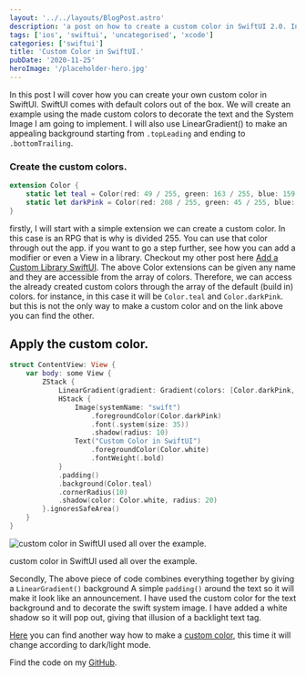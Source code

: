 ```yaml
---
layout: '../../layouts/BlogPost.astro'
description: 'a post on how to create a custom color in SwiftUI 2.0. In this post I will be creating custom colors to and a simple design to showcase'
tags: ['ios', 'swiftui', 'uncategorised', 'xcode']
categories: ['swiftui']
title: 'Custom Color in SwiftUI.'
pubDate: '2020-11-25'
heroImage: '/placeholder-hero.jpg'
---
```


In this post I will cover how you can create your own custom color in SwiftUI. SwiftUI comes with default colors out of the box. We will create an example using the made custom colors to decorate the text and the System Image I am going to implement. I will also use LinearGradient() to make an appealing background starting from `.topLeading` and ending to `.bottomTrailing`.

### Create the custom colors.

```swift
extension Color {
    static let teal = Color(red: 49 / 255, green: 163 / 255, blue: 159 / 255)
    static let darkPink = Color(red: 208 / 255, green: 45 / 255, blue: 208 / 255)
}
```

firstly, I will start with a simple extension we can create a custom color. In this case is an RPG that is why is divided 255. You can use that color through out the app. if you want to go a step further, see how you can add a modifier or even a View in a library. Checkout my other post here [Add a Custom Library SwiftUI](https://thehappyprogrammer.com/add-custom-library-swiftui/). The above Color extensions can be given any name and they are accessible from the array of colors. Therefore, we can access the already created custom colors through the array of the default (build in) colors. for instance, in this case it will be `Color.teal` and `Color.darkPink`. but this is not the only way to make a custom color and on the link above you can find the other.

## Apply the custom color.

```swift
struct ContentView: View {
    var body: some View {
        ZStack {
            LinearGradient(gradient: Gradient(colors: [Color.darkPink, Color.teal]), startPoint: .topLeading, endPoint: .bottomTrailing)
            HStack {
                Image(systemName: "swift")
                    .foregroundColor(Color.darkPink)
                    .font(.system(size: 35))
                    .shadow(radius: 10)
                Text("Custom Color in SwiftUI")
                    .foregroundColor(Color.white)
                    .fontWeight(.bold)
            }
            .padding()
            .background(Color.teal)
            .cornerRadius(10)
            .shadow(color: Color.white, radius: 20)
        }.ignoresSafeArea()
    }
}
```

![custom color in SwiftUI used all over the example.](/images/Screenshot-2020-11-25-at-12.01.31-519x1024.png 'custom color in SwiftUI used all over the example.')

custom color in SwiftUI used all over the example.

Secondly, The above piece of code combines everything together by giving a `LinearGradient()` background A simple `padding()` around the text so it will make it look like an announcement. I have used the custom color for the text background and to decorate the swift system image. I have added a white shadow so it will pop out, giving that illusion of a backlight text tag.

[Here](https://thehappyprogrammer.com/lineargradient-swiftui/) you can find another way how to make a [custom color](https://thehappyprogrammer.com/lineargradient-swiftui/), this time it will change according to dark/light mode.

Find the code on my [GitHub](https://github.com/MyNameIsBond/customcolor).
